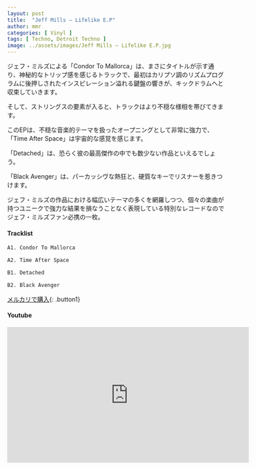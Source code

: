 ```yaml
---
layout: post
title:  "Jeff Mills – Lifelike E.P"
author: mmr
categories: [ Vinyl ]
tags: [ Techno, Detroit Techno ]
image: ../assets/images/Jeff Mills – Lifelike E.P.jpg
---
```


ジェフ・ミルズによる「Condor To Mallorca」は、まさにタイトルが示す通り、神秘的なトリップ感を感じるトラックで、最初はカリプソ調のリズムプログラムに後押しされたインスピレーション溢れる鍵盤の響きが、キックドラムへと収束していきます。

そして、ストリングスの要素が入ると、トラックはより不穏な様相を帯びてきます。

このEPは、不穏な音楽的テーマを扱ったオープニングとして非常に強力で、「Time After Space」は宇宙的な感覚を感じます。

「Detached」は、恐らく彼の最高傑作の中でも数少ない作品といえるでしょう。

「Black Avenger」は、パーカッシヴな熱狂と、硬質なキーでリスナーを惹きつけます。

ジェフ・ミルズの作品における幅広いテーマの多くを網羅しつつ、個々の楽曲が持つユニークで強力な結果を損なうことなく表現している特別なレコードなのでジェフ・ミルズファン必携の一枚。

#### Tracklist
```md
A1. Condor To Mallorca

A2. Time After Space

B1. Detached

B2. Black Avenger
```

[メルカリで購入](https://jp.mercari.com/item/m92521663560?afid=6142608987){: .button1}

#### Youtube
<iframe width="560" height="315" src="https://www.youtube.com/embed/t4ivGriR6C0?si=C73VaW_-Z9fWtKHK" title="YouTube video player" frameborder="0" allow="accelerometer; autoplay; clipboard-write; encrypted-media; gyroscope; picture-in-picture; web-share" referrerpolicy="strict-origin-when-cross-origin" allowfullscreen></iframe>
